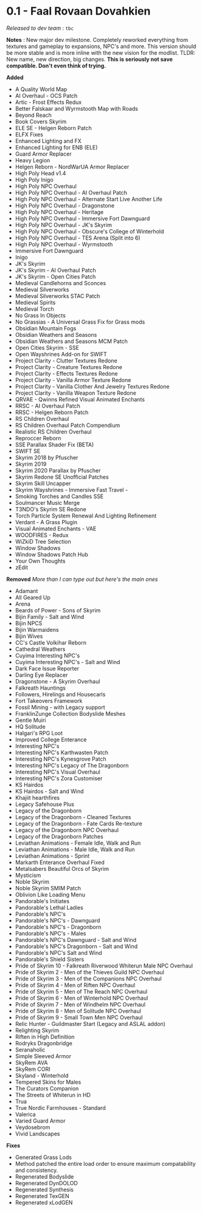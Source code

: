 # 0.1 - Faal Rovaan Dovahkien

*Released to dev team* : `tbc`

**Notes** : New major dev milestone. Completely reworked everything from textures and gameplay to expansions, NPC's and more. This version should be more stable and is more inline with the new vision for the modlist. TLDR: New name, new direction, big changes. **This is seriously not save compatible. Don't even think of trying.**

**Added**
- A Quality World Map
- AI Overhaul - OCS Patch
- Artic - Frost Effects Redux
- Better Falskaar and Wyrmstooth Map with Roads
- Beyond Reach
- Book Covers Skyrim
- ELE SE - Helgen Reborn Patch
- ELFX Fixes
- Enhanced Lighting and FX
- Enhanced Lighting for ENB (ELE)
- Guard Armor Replacer
- Heavy Legion
- Helgen Reborn - NordWarUA Armor Replacer
- High Poly Head v1.4
- High Poly Inigo
- High Poly NPC Overhaul
- High Poly NPC Overhaul - AI Overhaul Patch
- High Poly NPC Overhaul - Alternate Start Live Another Life
- High Poly NPC Overhaul - Dragonstone
- High Poly NPC Overhaul - Heritage
- High Poly NPC Overhaul - Immersive Fort Dawnguard
- High Poly NPC Overhaul - JK's Skyrim
- High Poly NPC Overhaul - Obscure's College of Winterhold
- High Poly NPC Overhaul - TES Arena (Split into 6)
- High Poly NPC Overhaul - Wyrmstooth
- Immersive Fort Dawnguard
- Inigo
- JK's Skyrim
- JK's Skyrim - AI Overhaul Patch
- JK's Skyrim - Open Cities Patch
- Medieval Candlehorns and Sconces
- Medieval Silverworks
- Medieval Silverworks STAC Patch
- Medieval Spirits
- Medieval Torch
- No Grass In Objects
- No Grassias - A Universal Grass Fix for Grass mods
- Obsidian Mountain Fogs
- Obsidian Weathers and Seasons
- Obsidian Weathers and Seasons MCM Patch
- Open Cities Skyrim - SSE
- Open Wayshrines Add-on for SWIFT
- Project Clarity - Clutter Textures Redone
- Project Clarity - Creature Textures Redone
- Project Clarity - Effects Textures Redone
- Project Clarity - Vanilla Armor Texture Redone
- Project Clarity - Vanilla Clother And Jewelry Textures Redone
- Project Clarity - Vanilla Weapon Texture Redone
- QRVAE - Qwinns Refined Visual Animated Enchants
- RRSC - AI Overhaul Patch
- RRSC - Helgen Reborn Patch
- RS Children Overhaul
- RS Children Overhaul Patch Compendium
- Realistic RS Children Overhaul
- Reproccer Reborn
- SSE Parallax Shader Fix (BETA)
- SWIFT SE
- Skyrim 2018 by Pfuscher
- Skyrim 2019
- Skyrim 2020 Parallax by Pfuscher
- Skyrim Redone SE Unofficial Patches
- Skyrim Skill Uncapper
- Skyrim Wayshrines - Immersive Fast Travel -
- Smoking Torches and Candles SSE
- Soulmancer Music Merge
- T3NDO's Skyrim SE Redone
- Torch Particle System Renewal And Lighting Refinement
- Verdant - A Grass Plugin
- Visual Animated Enchants - VAE
- WOODFIRES - Redux
- WiZkiD Tree Selection
- Window Shadows
- Window Shadows Patch Hub
- Your Own Thoughts
- zEdit

**Removed**
*More than I can type out but here's the main ones*
- Adamant
- All Geared Up
- Arena
- Beards of Power - Sons of Skyrim
- Bijin Family - Salt and Wind
- Bijin NPCS
- Bijin Warmaidens
- Bijin Wives
- CC's Castle Volkihar Reborn
- Cathedral Weathers
- Cuyima Interesting NPC's
- Cuyima Interesting NPC's - Salt and Wind
- Dark Face Issue Reporter
- Darling Eye Replacer
- Dragonstone - A Skyrim Overhaul
- Falkreath Hauntings
- Followers, Hirelings and Housecarls
- Fort Takeovers Framework
- Fossil Mining - with Legacy support
- FranklinZunge Collection Bodyslide Meshes
- Gentle Muiri
- HQ Solitude
- Halgari's RPG Loot
- Improved College Enterance
- Interesting NPC's
- Interesting NPC's Karthwasten Patch
- Interesting NPC's Kynesgrove Patch
- Interesting NPC's Legacy of The Dragonborn
- Interesting NPC's Visual Overhaul
- Interesting NPC's Zora Customiser
- KS Hairdos
- KS Hairdos - Salt and Wind
- Khajiit hearthfires
- Legacy Safehouse Plus
- Legacy of the Dragonborn
- Legacy of the Dragonborn - Cleaned Textures
- Legacy of the Dragonborn - Fate Cards Re-texture
- Legacy of the Dragonborn NPC Overhaul
- Legacy of the Dragonborn Patches
- Leviathan Animations - Female Idle, Walk and Run
- Leviathan Animations - Male Idle, Walk and Run
- Leviathan Animations - Sprint
- Markarth Enterance Overhaul Fixed
- Metalsabers Beautiful Orcs of Skyrim
- Mysticism
- Noble Skyrim
- Noble Skyrim SMIM Patch
- Oblivion Like Loading Menu
- Pandorable's Initiates
- Pandorable's Lethal Ladies
- Pandorable's NPC's
- Pandorable's NPC's - Dawnguard
- Pandorable's NPC's - Dragonborn
- Pandorable's NPC's - Males
- Pandorable's NPC's Dawnguard - Salt and Wind
- Pandorable's NPC's Dragonborn - Salt and Wind
- Pandorable's NPC's Salt and Wind
- Pandorable's Shield Sisters
- Pride of Skyrim 10 - Falkreath Riverwood Whiterun Male NPC Overhaul
- Pride of Skyrim 2 - Men of the Thieves Guild NPC Overhaul
- Pride of Skyrim 3 - Men of the Companions NPC Overhaul
- Pride of Skyrim 4 - Men of Riften NPC Overhaul
- Pride of Skyrim 5 - Men of The Reach NPC Overhaul
- Pride of Skyrim 6 - Men of Winterhold NPC Overhaul
- Pride of Skyrim 7 - Men of Windhelm NPC Overhaul
- Pride of Skyrim 8 - Men of Solitude NPC Overhaul
- Pride of Skyrim 9 - Small Town Men NPC Overhaul
- Relic Hunter - Guildmaster Start (Legacy and ASLAL addon)
- Relighting Skyrim
- Riften in High Definition
- Rodryks Dragonbridge
- Seranaholic
- Simple Sleeved Armor
- SkyRem AVA
- SkyRem CORI
- Skyland - Winterhold
- Tempered Skins for Males
- The Curators Companion
- The Streets of Whiterun in HD
- Trua
- True Nordic Farmhouses - Standard
- Valerica
- Varied Guard Armor
- Veydosebrom
- Vivid Landscapes

**Fixes**
- Generated Grass Lods
- Method patched the entire load order to ensure maximum compatability and consistency.
- Regenerated Bodyslide
- Regenerated DynDOLOD
- Regenerated Synthesis
- Regenerated TexGEN
- Regenerated xLodGEN